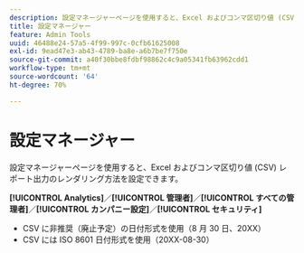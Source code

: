 ```yaml
---
description: 設定マネージャーページを使用すると、Excel およびコンマ区切り値 (CSV) レポート出力のレンダリング方法を設定できます。
title: 設定マネージャー
feature: Admin Tools
uuid: 46488e24-57a5-4f99-997c-0cfb61625008
exl-id: 9ead47e3-ab43-4789-ba8e-a6b7be7f750e
source-git-commit: a40f30bbe8fdbf98862c4c9a05341fb63962cdd1
workflow-type: tm+mt
source-wordcount: '64'
ht-degree: 70%

---
```


# 設定マネージャー

設定マネージャーページを使用すると、Excel およびコンマ区切り値 (CSV) レポート出力のレンダリング方法を設定できます。

**[!UICONTROL Analytics]**／**[!UICONTROL 管理者]**／**[!UICONTROL すべての管理者]**／**[!UICONTROL カンパニー設定]**／**[!UICONTROL セキュリティ]**

* CSV に非推奨（廃止予定）の日付形式を使用（8 月 30 日、20XX）
* CSV には ISO 8601 日付形式を使用（20XX-08-30）
